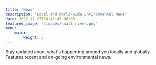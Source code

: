 ```yaml
---
title: "News"
description: "Local and World-wide Environmental News"
date: 2022-11-27T20:43:45-06:00
featured_image: '/images/small-river.png'
menu:
    main:
        weight: 3
---
```

Stay updated about what's happening around you locally and globally. Features recent and on-going environmental news. 
